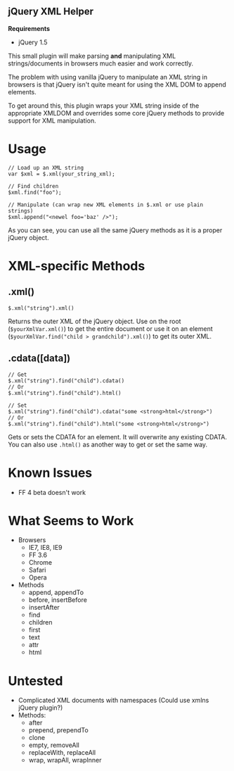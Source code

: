 jQuery XML Helper
-----------------

**Requirements**

 - jQuery 1.5

This small plugin will make parsing **and** manipulating XML strings/documents in browsers
much easier and work correctly.

The problem with using vanilla jQuery to manipulate an XML string in browsers
is that jQuery isn't quite meant for using the XML DOM to append elements.

To get around this, this plugin wraps your XML string inside of the appropriate XMLDOM
and overrides some core jQuery methods to provide support for XML manipulation.

# Usage #

    // Load up an XML string
    var $xml = $.xml(your_string_xml);
    
    // Find children
    $xml.find("foo");
    
    // Manipulate (can wrap new XML elements in $.xml or use plain strings)
    $xml.append("<newel foo='baz' />");

As you can see, you can use all the same jQuery methods as it is a proper jQuery object.

# XML-specific Methods #

## .xml() ##

	$.xml("string").xml()

Returns the outer XML of the jQuery object. Use on the root (`$yourXmlVar.xml()`) to get the entire document
or use it on an element (`$yourXmlVar.find("child > grandchild").xml()`) to get its outer XML.

## .cdata([data]) ##

	// Get
	$.xml("string").find("child").cdata()
	// Or
	$.xml("string").find("child").html()
	
	// Set
	$.xml("string").find("child").cdata("some <strong>html</strong>")
	// Or
	$.xml("string").find("child").html("some <strong>html</strong>")

Gets or sets the CDATA for an element. It will overwrite any existing CDATA. You can also use `.html()` as another way
to get or set the same way.

# Known Issues #

 - FF 4 beta doesn't work
 
# What Seems to Work #

 - Browsers
   - IE7, IE8, IE9
   - FF 3.6
   - Chrome
   - Safari
   - Opera
 - Methods
   - append, appendTo
   - before, insertBefore
   - insertAfter
   - find
   - children
   - first
   - text
   - attr
   - html

# Untested #

 - Complicated XML documents with namespaces (Could use xmlns jQuery plugin?)
 - Methods:
   - after
   - prepend, prependTo
   - clone
   - empty, removeAll
   - replaceWith, replaceAll
   - wrap, wrapAll, wrapInner